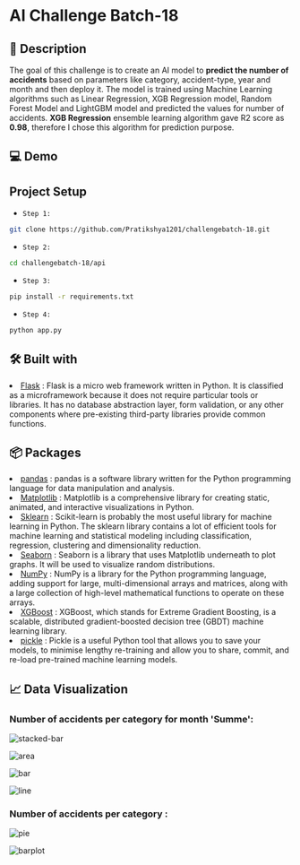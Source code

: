 # AI Challenge Batch-18

## 💁 Description

The goal of this challenge is to create an AI model to **predict the number of accidents** based on parameters like category, accident-type, year and month and then deploy it. The model is trained using Machine Learning algorithms such as Linear Regression, XGB Regression model, Random Forest Model and LightGBM model and predicted the values for number of accidents. **XGB Regression** ensemble learning algorithm gave R2 score as **0.98**, therefore I chose this algorithm for prediction purpose.

## 💻 Demo

## Project Setup

- `Step 1:`

```bash
git clone https://github.com/Pratikshya1201/challengebatch-18.git
```

- `Step 2:`

```bash
cd challengebatch-18/api
```

- `Step 3:`

```bash
pip install -r requirements.txt
```

- `Step 4:`

```bash
python app.py
```

## 🛠 Built with

<li><a href="https://flask.palletsprojects.com/en/2.2.x/">Flask</a> : Flask is a micro web framework written in Python. It is classified as a microframework because it does not require particular tools or libraries. It has no database abstraction layer, form validation, or any other components where pre-existing third-party libraries provide common functions.</li>

## 📦 Packages

<li><a href="https://pandas.pydata.org/">pandas</a> : pandas is a software library written for the Python programming language for data manipulation and analysis.</li>
<li><a href="https://matplotlib.org/">Matplotlib</a> : Matplotlib is a comprehensive library for creating static, animated, and interactive visualizations in Python.</li>
<li><a href="https://scikit-learn.org/stable/">Sklearn</a> : Scikit-learn is probably the most useful library for machine learning in Python. The sklearn library contains a lot of efficient tools for machine learning and statistical modeling including classification, regression, clustering and dimensionality reduction.</li>
<li><a href="https://seaborn.pydata.org/">Seaborn</a> : Seaborn is a library that uses Matplotlib underneath to plot graphs. It will be used to visualize random distributions.</li>
<li><a href="https://numpy.org/">NumPy</a> : NumPy is a library for the Python programming language, adding support for large, multi-dimensional arrays and matrices, along with a large collection of high-level mathematical functions to operate on these arrays. </li>
<li><a href="https://xgboost.readthedocs.io/en/stable/">XGBoost</a> : XGBoost, which stands for Extreme Gradient Boosting, is a scalable, distributed gradient-boosted decision tree (GBDT) machine learning library.</li>
<li><a href="https://practicaldatascience.co.uk/machine-learning/how-to-save-and-load-machine-learning-models-using-pickle#:~:text=Pickle%20is%20a%20useful%20Python,for%20serializing%20and%20deserializing%20objects">pickle</a> : Pickle is a useful Python tool that allows you to save your models, to minimise lengthy re-training and allow you to share, commit, and re-load pre-trained machine learning models.</li>

## 📈 Data Visualization

### Number of accidents per category for month 'Summe':

![stacked-bar](https://user-images.githubusercontent.com/74849723/195918880-6e23156f-e96e-4ba8-a46e-a27b1c95bae1.png)

![area](https://user-images.githubusercontent.com/74849723/195919024-0db3449e-f393-4bb8-b0a5-fade1fded475.png)

![bar](https://user-images.githubusercontent.com/74849723/195919286-ae7d206e-0598-4948-a89d-c26cfa0890f9.png)

![line](https://user-images.githubusercontent.com/74849723/195919466-365a1056-12bc-4b19-b6ee-0052fab61777.png)

### Number of accidents per category :

![pie](https://user-images.githubusercontent.com/74849723/195919969-015e6cda-9778-4cc9-bcb9-d4bbd126cac5.png)

![barplot](https://user-images.githubusercontent.com/74849723/195920063-289ea70c-9428-4831-98a0-ff260bdd540f.png)
